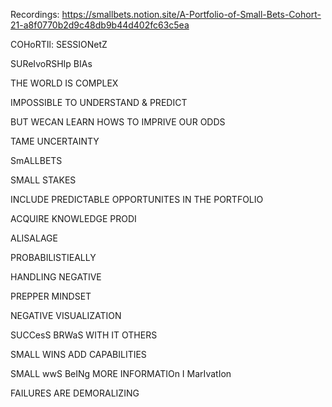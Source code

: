 Recordings:
https://smallbets.notion.site/A-Portfolio-of-Small-Bets-Cohort-21-a8f0770b2d9c48db9b44d402fc63c5ea

COHoRTIl: SESSIONetZ

SUReIvoRSHIp BIAs

THE WORLD IS COMPLEX

IMPOSSIBLE TO UNDERSTAND & PREDICT

BUT WECAN LEARN HOWS TO IMPRIVE OUR ODDS

TAME UNCERTAINTY

SmALLBETS

SMALL STAKES

INCLUDE PREDICTABLE OPPORTUNITES IN THE PORTFOLIO

ACQUIRE KNOWLEDGE PRODI

ALISALAGE

PROBABILISTIEALLY

HANDLING NEGATIVE

PREPPER MINDSET

NEGATIVE VISUALIZATION

SUCCesS BRWaS WITH IT OTHERS

SMALL WINS ADD CAPABILITIES

SMALL wwS BeINg MORE INFORMATIOn I MarIvatIon

FAILURES ARE DEMORALIZING